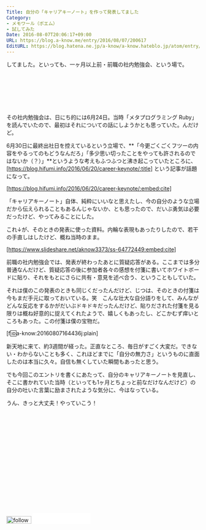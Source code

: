```yaml
---
Title: 自分の「キャリアキーノート」を作って発表してました
Category:
- メモワール（ポエム）
- 試してみた
Date: 2016-08-07T20:06:17+09:00
URL: https://blog.a-know.me/entry/2016/08/07/200617
EditURL: https://blog.hatena.ne.jp/a-know/a-know.hateblo.jp/atom/entry/10328749687177775012
---
```


してました。といっても、一ヶ月以上前・前職の社内勉強会、という場で。




<!-- more -->


<script async src="//pagead2.googlesyndication.com/pagead/js/adsbygoogle.js"></script>
<!-- article-top -->
<ins class="adsbygoogle"
     style="display:inline-block;width:728px;height:90px"
     data-ad-client="ca-pub-3463034538369189"
     data-ad-slot="8367620130"></ins>
<script>
(adsbygoogle = window.adsbygoogle || []).push({});
</script>




その社内勉強会は、日にち的には6月24日。当時「メタプログラミング Ruby」を読んでいたので、最初はそれについての話にしようかとも思っていた。んだけど。


6月30日に最終出社日を控えているという立場で、**「今更ごくごくフツーの内容をやるってのもどうなんだろ」「多少思い切ったことをやっても許されるのではないか（？）」**というような考えもふつふつと沸き起こっていたところに、[https://blog.hifumi.info/2016/06/20/career-keynote/:title] という記事が話題になって。




[https://blog.hifumi.info/2016/06/20/career-keynote/:embed:cite]




「キャリアキーノート」自体、純粋にいいなと思えたし、今の自分のような立場だから伝えられることもあるんじゃないか、とも思ったので、だいぶ勇気は必要だったけど、やってみることにした。


これ↓が、そのときの発表に使った資料。内輪な表現もあったりしたので、若干の手直しはしたけど、概ね当時のまま。





[https://www.slideshare.net/aknow3373/ss-64772449:embed:cite]






前職の社内勉強会では、発表が終わったあとに質疑応答がある。ここまでは多分普通なんだけど、質疑応答の後に参加者各々の感想を付箋に書いてホワイトボードに貼り、それをもとにさらに共有・意見を述べ合う、ということもしていた。


それは僕のこの発表のときも同じくだったんだけど、じつは、そのときの付箋は今もまだ手元に取っておいている。笑　こんな壮大な自分語りをして、みんながどんな反応をするかがだいぶドキドキだったんだけど、貼りだされた付箋を見る限りは概ね好意的に捉えてくれたようで、嬉しくもあったし、どこかむず痒いところもあった。この付箋は僕の宝物だ。


[f:id:a-know:20160807164436j:plain]


新天地に来て、約3週間が経った。正直なところ、毎日がすごく大変だ。できない・わからないことも多く、これほどまでに「自分の無力さ」というものに直面したのは本当に久々。自信も無くしていた瞬間もあったと思う。


でも今回このエントリを書くにあたって、自分のキャリアキーノートを見直し、そこに書かれていた当時（といっても1ヶ月とちょっと前なだけなんだけど）の自分の吐いた言葉に励まされたような気分に、今はなっている。


うん、きっと大丈夫！やっていこう！


<script async src="//pagead2.googlesyndication.com/pagead/js/adsbygoogle.js"></script>
<!-- article-bottom2 -->
<ins class="adsbygoogle"
     style="display:inline-block;width:300px;height:250px"
     data-ad-client="ca-pub-3463034538369189"
     data-ad-slot="5274552934"></ins>
<script>
(adsbygoogle = window.adsbygoogle || []).push({});
</script>


<div>
<a href='http://cloud.feedly.com/#subscription%2Ffeed%2Fhttp%3A%2F%2Fblog.a-know.me%2Ffeed'  target='blank'><img id='feedlyFollow' src='//s3.feedly.com/img/follows/feedly-follow-rectangle-volume-small_2x.png' alt='follow us in feedly' width='65' height='20'></a>

<iframe src="//blog.hatena.ne.jp/a-know/a-know.hateblo.jp/subscribe/iframe" allowtransparency="true" frameborder="0" scrolling="no" width="150" height="28"></iframe>
</div>


<script src="https://moshi-moshi.moshimo.works/moshimoshi/a_know_blog/2016-08-07-200617?title=%E8%87%AA%E5%88%86%E3%81%AE%E3%80%8C%E3%82%AD%E3%83%A3%E3%83%AA%E3%82%A2%E3%82%AD%E3%83%BC%E3%83%8E%E3%83%BC%E3%83%88%E3%80%8D%E3%82%92%E4%BD%9C%E3%81%A3%E3%81%A6%E7%99%BA%E8%A1%A8%E3%81%97%E3%81%A6%E3%81%BE%E3%81%97%E3%81%9F"></script>
